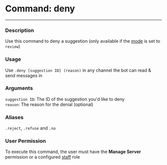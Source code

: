 # Command: deny
---
### Description
Use this command to deny a suggestion (only available if the [mode](config/mode.md) is set to `review`)

### Usage
Use `.deny [suggestion ID] (reason)` in any channel the bot can read & send messages in

### Arguments
`suggestion ID`: The ID of the suggestion you'd like to deny\
`reason`: The reason for the denial (optional)

### Aliases
`.reject`, `.refuse` and `.no`

### User Permission
To execute this command, the user must have the **Manage Server** permission or a configured [staff](/config/staffroles.md) role
